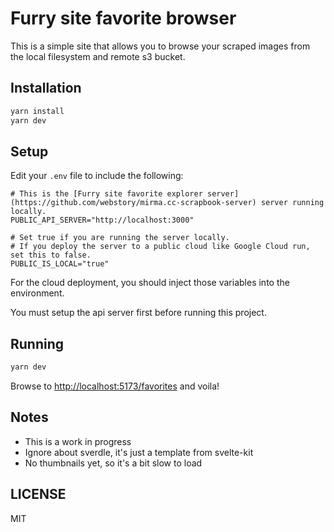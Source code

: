 # Furry site favorite browser

This is a simple site that allows you to browse your scraped images from the local filesystem and remote s3 bucket.

## Installation

```bash
yarn install
yarn dev
```

## Setup

Edit your `.env` file to include the following:

```
# This is the [Furry site favorite explorer server](https://github.com/webstory/mirma.cc-scrapbook-server) server running locally.
PUBLIC_API_SERVER="http://localhost:3000"

# Set true if you are running the server locally.
# If you deploy the server to a public cloud like Google Cloud run, set this to false.
PUBLIC_IS_LOCAL="true"
```

For the cloud deployment, you should inject those variables into the environment.

You must setup the api server first before running this project.

## Running

```bash
yarn dev
```

Browse to [http://localhost:5173/favorites](http://localhost:5173/favorites) and voila!

## Notes

- This is a work in progress
- Ignore about sverdle, it's just a template from svelte-kit
- No thumbnails yet, so it's a bit slow to load

## LICENSE

MIT
